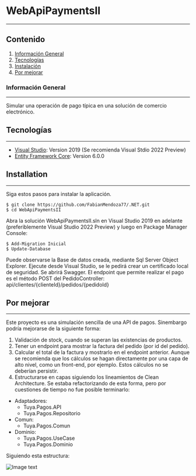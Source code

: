 # WebApiPaymentsII
***
## Contenido
1. [Información General](#general-info)
2. [Tecnologías](#technologies)
3. [Instalación](#installation)
4. [Por mejorar](#collaboration)

### Información General
***
Simular una operación de pago típica en una solución de comercio electrónico. 

## Tecnologías
***
* [Visual Studio](https://visualstudio.microsoft.com/vs/preview/vs2022/): Version 2019 (Se recomienda Visual Stdio 2022 Preview)
* [Entity Framework Core](https://docs.microsoft.com/en-us/ef/): Version 6.0.0

## Installation
***
Siga estos pasos para instalar la aplicación. 
```
$ git clone https://github.com/FabianMendoza77/.NET.git
$ cd WebApiPaymentsII
```
Abra la solución WebApiPaymentsII.sln en Visual Studio 2019 en adelante (preferiblemente Visual Studio 2022 Preview) y luego en Package Manager Console:
```
$ Add-Migration Inicial
$ Update-Database
```
Puede observarse la Base de datos creada, mediante Sql Server Object Explorer.
Ejecute desde Visual Studio, se le pedirá crear un certificado local de seguridad.
Se abrirá Swagger. El endpoint que permite realizar el pago es el método POST del PedidoController: api/clientes/{clienteId}/pedidos/{pedidoId}


## Por mejorar
***
Este proyecto es una simulación sencilla de una API de pagos. Sinembargo podría mejorarse de la siguiente forma:

1. Validación de stock, cuando se superan las existencias de productos.
2. Tener un endpoint para mostrar la factura del pedido (por id del pedido).
3. Calcular el total de la factura y mostrarlo en el endpoint anterior. 
   Aunque se recomienda que los cálculos se hagan directamente por una capa de alto nivel, como un front-end,  por ejemplo. Estos cálculos no se deberían persistir.
4. Estructurarse en capas siguiendo los lineamientos de Clean Architecture. Se estaba refactorizando de esta forma, pero por cuestiones de tiempo no fue posible terminarlo:

* Adaptadores: 
  * Tuya.Pagos.API
  * Tuya.Pagos.Repositorio
* Comun:
  * Tuya.Pagos.Comun
* Dominio:
  * Tuya.Pagos.UseCase
  * Tuya.Pagos.Dominio


Siguiendo esta estructura:

![Image text](http://xurxodev.com/content/images/2020/03/bloc-clean-architecture.png)

